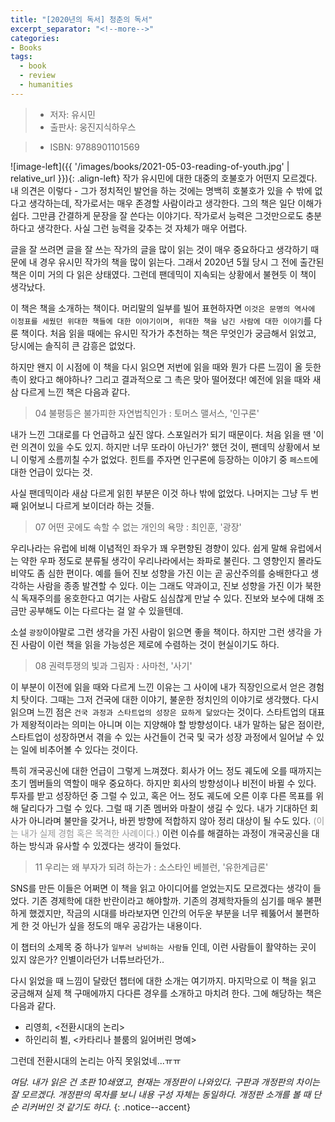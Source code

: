 ```yaml
---
title: "[2020년의 독서] 청춘의 독서"
excerpt_separator: "<!--more-->"
categories:
- Books
tags:
  - book
  - review
  - humanities
---
```


> * 저자: 유시민
> * 출판사: 웅진지식하우스
<!--more-->
> * ISBN: 9788901101569

![image-left]({{ '/images/books/2021-05-03-reading-of-youth.jpg' | relative_url }}){: .align-left} 작가 유시민에 대한 대중의 호불호가 어떤지 모르겠다. 내 의견은 이렇다 - 그가 정치적인 발언을 하는 것에는 명백히 호불호가 있을 수 밖에 없다고 생각하는데, 작가로서는 매우 존경할 사람이라고 생각한다. 그의 책은 일단 이해가 쉽다. 그만큼 간결하게 문장을 잘 쓴다는 이야기다. 작가로서 능력은 그것만으로도 충분하다고 생각한다. 사실 그런 능력을 갖추는 것 자체가 매우 어렵다.

글을 잘 쓰려면 글을 잘 쓰는 작가의 글을 많이 읽는 것이 매우 중요하다고 생각하기 때문에 내 경우 유시민 작가의 책을 많이 읽는다. 그래서 2020년 5월 당시 그 전에 출간된 책은 이미 거의 다 읽은 상태였다. 그런데 팬데믹이 지속되는 상황에서 불현듯 이 책이 생각났다.

이 책은 책을 소개하는 책이다. 머리말의 일부를 빌어 표현하자면 `이것은 문명의 역사에 이정표를 세웠던 위대한 책들에 대한 이야기이며, 위대한 책을 남긴 사람에 대한 이야기`를 다룬 책이다. 처음 읽을 때에는 유시민 작가가 추천하는 책은 무엇인가 궁금해서 읽었고, 당시에는 솔직히 큰 감흥은 없었다.

하지만 왠지 이 시점에 이 책을 다시 읽으면 저번에 읽을 때와 뭔가 다른 느낌이 올 듯한 촉이 왔다고 해야하나? 그리고 결과적으로 그 촉은 맞아 떨어졌다! 예전에 읽을 때와 새삼 다르게 느낀 책은 다음과 같다.

> 04 불평등은 불가피한 자연법칙인가 : 토머스 맬서스, '인구론'

내가 느낀 그대로를 다 언급하고 싶진 않다. 스포일러가 되기 때문이다. 처음 읽을 땐 '이런 의견이 있을 수도 있지. 하지만 너무 또라이 아닌가?' 했던 것이, 팬데믹 상황에서 보니 이렇게 소름끼칠 수가 없었다. 힌트를 주자면 인구론에 등장하는 이야기 중 `페스트`에 대한 언급이 있다는 것.

사실 팬데믹이라 새삼 다르게 읽힌 부분은 이것 하나 밖에 없었다. 나머지는 그냥 두 번째 읽어보니 다르게 보이더라 하는 것들.

> 07 어떤 곳에도 속할 수 없는 개인의 욕망 : 최인훈, '광장'

우리나라는 유럽에 비해 이념적인 좌우가 꽤 우편향된 경향이 있다. 쉽게 말해 유럽에서는 약한 우파 정도로 분류될 생각이 우리나라에서는 좌파로 불린다. 그 영향인지 몰라도 비약도 좀 심한 편이다. 예를 들어 진보 성향을 가진 이는 곧 공산주의를 숭배한다고 생각하는 사람을 종종 발견할 수 있다. 이는 그래도 약과이고, 진보 성향을 가진 이가 북한식 독재주의를 옹호한다고 여기는 사람도 심심찮게 만날 수 있다. 진보와 보수에 대해 조금만 공부해도 이는 다르다는 걸 알 수 있을텐데.

소설 `광장`이야말로 그런 생각을 가진 사람이 읽으면 좋을 책이다. 하지만 그런 생각을 가진 사람이 이런 책을 읽을 가능성은 제로에 수렴하는 것이 현실이기도 하다.

> 08 권력투쟁의 빛과 그림자 : 사마천, '사기'

이 부분이 이전에 읽을 때와 다르게 느낀 이유는 그 사이에 내가 직장인으로서 얻은 경험치 탓이다. 그때는 그저 건국에 대한 이야기, 불운한 정치인의 이야기로 생각했다. 다시 읽으며 느낀 점은 `건국 과정과 스타트업의 성장은 묘하게 닮았다`는 것이다. 스타트업의 대표가 제왕적이라는 의미는 아니며 이는 지양해야 할 방향성이다. 내가 말하는 닮은 점이란, 스타트업이 성장하면서 겪을 수 있는 사건들이 건국 및 국가 성장 과정에서 일어날 수 있는 일에 비추어볼 수 있다는 것이다.

특히 개국공신에 대한 언급이 그렇게 느껴졌다. 회사가 어느 정도 궤도에 오를 때까지는 초기 멤버들의 역할이 매우 중요하다. 하지만 회사의 방향성이나 비전이 바뀔 수 있다. 투자를 받고 성장하던 중 그럴 수 있고, 혹은 어느 정도 궤도에 오른 이후 다른 목표를 위해 달리다가 그럴 수 있다. 그럴 때 기존 멤버와 마찰이 생길 수 있다. 내가 기대하던 회사가 아니라며 불만을 갖거나, 바뀐 방향에 적합하지 않아 정리 대상이 될 수도 있다. <font color="#999999">(이는 내가 실제 경험 혹은 목격한 사례이다.)</font> 이런 이슈를 해결하는 과정이 개국공신을 대하는 방식과 유사할 수 있겠다는 생각이 들었다.

> 11 우리는 왜 부자가 되려 하는가 : 소스타인 베블런, '유한계급론'

SNS를 만든 이들은 어쩌면 이 책을 읽고 아이디어를 얻었는지도 모르겠다는 생각이 들었다. 기존 경제학에 대한 반란이라고 해야할까. 기존의 경제학자들의 심기를 매우 불편하게 했겠지만, 작금의 시대를 바라보자면 인간의 어두운 부분을 너무 꿰뚫어서 불편하게 한 것 아닌가 싶을 정도의 매우 공감가는 내용이다.

이 챕터의 소제목 중 하나가 `일부러 낭비하는 사람들` 인데, 이런 사람들이 활약하는 곳이 있지 않은가? 인별이라던가 너튜브라던가..

다시 읽었을 때 느낌이 달랐던 챕터에 대한 소개는 여기까지. 마지막으로 이 책을 읽고 궁금해져 실제 책 구매에까지 다다른 경우를 소개하고 마치려 한다. 그에 해당하는 책은 다음과 같다.

- 리영희, &lt;전환시대의 논리&gt;
- 하인리히 뵐, &lt;카타리나 블룸의 잃어버린 명예&gt;

그런데 전환시대의 논리는 아직 못읽었네...ㅠㅠ

_여담. 내가 읽은 건 초판 10쇄였고, 현재는 개정판이 나와있다. 구판과 개정판의 차이는 잘 모르겠다. 개정판의 목차를 보니 내용 구성 자체는 동일하다. 개정판 소개를 볼 때 단순 리커버인 것 같기도 하다._
{: .notice--accent}